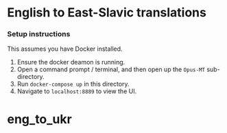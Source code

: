 # English to East-Slavic translations

### Setup instructions
This assumes you have Docker installed.

1. Ensure the docker deamon is running.
2. Open a command prompt / terminal, and then open up the `Opus-MT` sub-directory.
3. Run `docker-compose up` in this directory.
4. Navigate to `localhost:8889` to view the UI.
# eng_to_ukr
